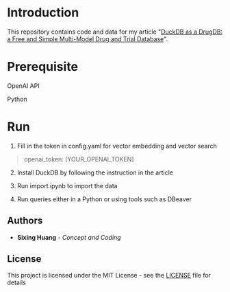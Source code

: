 
  
  

# Introduction

  

This repository contains code and data for my article "[DuckDB as a DrugDB: a Free and Simple Multi-Model Drug and Trial Database](https://dgg32.medium.com/build-a-drug-trial-database-with-the-multi-model-surrealdb-6a23c2b5faa3)".



# Prerequisite

OpenAI API 

Python


# Run

1. Fill in the token in config.yaml for vector embedding and vector search

>  openai_token: [YOUR_OPENAI_TOKEN]


2. Install DuckDB by following the instruction in the article  

3. Run import.ipynb to import the data

4. Run queries either in a Python or using tools such as DBeaver

## Authors



*  **Sixing Huang** - *Concept and Coding*

  

  

## License

  

  

This project is licensed under the MIT License - see the [LICENSE](LICENSE) file for details
